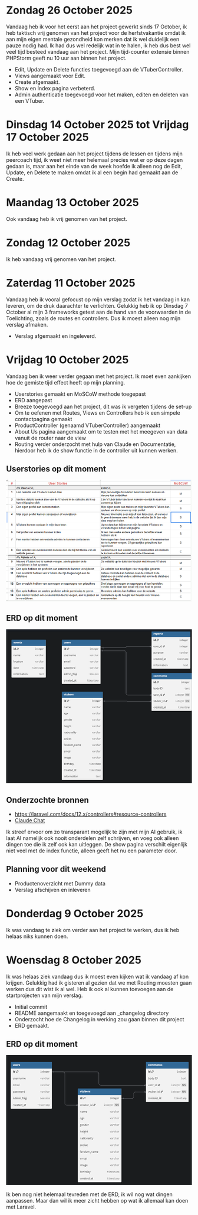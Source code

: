 # Zondag 26 October 2025
Vandaag heb ik voor het eerst aan het project gewerkt sinds 17 October, ik heb taktisch vrij genomen van het project voor de herfstvakantie omdat ik aan mijn eigen mentale gezondheid kon merken dat ik wel duidelijk een pauze nodig had. Ik had dus wel redelijk wat in te halen, ik heb dus best wel veel tijd besteed vandaag aan het project. Mijn tijd-counter extensie binnen PHPStorm geeft nu 10 uur aan binnen het project.

- Edit, Update en Delete functies toegevoegd aan de VTuberController.
- Views aangemaakt voor Edit.
- Create afgemaakt.
- Show en Index pagina verbeterd.
- Admin authenticatie toegevoegd voor het maken, editen en deleten van een VTuber.

# Dinsdag 14 October 2025 tot Vrijdag 17 October 2025
Ik heb veel werk gedaan aan het project tijdens de lessen en tijdens mijn peercoach tijd, ik weet niet meer helemaal precies wat er op deze dagen gedaan is, maar aan het einde van de week hoefde ik alleen nog de Edit, Update, en Delete te maken omdat ik al een begin had gemaakt aan de Create.

# Maandag 13 October 2025
Ook vandaag heb ik vrij genomen van het project.

# Zondag 12 October 2025
Ik heb vandaag vrij genomen van het project.

# Zaterdag 11 October 2025
Vandaag heb ik vooral gefocust op mijn verslag zodat ik het vandaag in kan leveren, om de druk daarachter te verlichten.
Gelukkig heb ik op Dinsdag 7 October al mijn 3 frameworks getest aan de hand van de voorwaarden in de Toelichting, zoals de routes en controllers. Dus ik moest alleen nog mijn verslag afmaken.

- Verslag afgemaakt en ingeleverd.

# Vrijdag 10 October 2025
Vandaag ben ik weer verder gegaan met het project. Ik moet even aankijken hoe de gemiste tijd effect heeft op mijn planning.

- Userstories gemaakt en MoSCoW methode toegepast
- ERD aangepast
- Breeze toegevoegd aan het project, dit was ik vergeten tijdens de set-up
- Om te oefenen met Routes, Views en Controllers heb ik een simpele contactpagina gemaakt
- ProductController (genaamd VTuberController) aangemaakt
- About Us pagina aangemaakt om te testen met het meegeven van data vanuit de router naar de view
- Routing verder onderzocht met hulp van Claude en Documentatie, hierdoor heb ik de show functie in de controller uit kunnen werken.

## Userstories op dit moment
![Userstories](images/UserStories.png)

## ERD op dit moment
![ERD](images/ERD_2.png)

## Onderzochte bronnen
- https://laravel.com/docs/12.x/controllers#resource-controllers
- [Claude Chat](images/Claude.png)

Ik streef ervoor om zo transparant mogelijk te zijn met mijn AI gebruik, ik laat AI namelijk ook nooit onderdelen zelf schrijven, en voeg ook alleen dingen toe die ik zelf ook kan uitleggen. De show pagina verschilt eigenlijk niet veel met de index functie, alleen geeft het nu een parameter door.

## Planning voor dit weekend
- Productenoverzicht met Dummy data
- Verslag afschijven en inleveren

# Donderdag 9 October 2025
Ik was vandaag te ziek om verder aan het project te werken, dus ik heb helaas niks kunnen doen.

# Woensdag 8 October 2025
Ik was helaas ziek vandaag dus ik moest even kijken wat ik vandaag af kon krijgen.
Gelukkig had ik gisteren al gezien dat we met Routing moesten gaan werken dus dit wist ik al wel. Heb ik ook al kunnen toevoegen aan de startprojecten van mijn verslag.

- Initial commit
- README aangemaakt en toegevoegd aan _changelog directory
- Onderzocht hoe de Changelog in werking zou gaan binnen dit project
- ERD gemaakt.

## ERD op dit moment
![ERD](images/ERD.png)

Ik ben nog niet helemaal tevreden met de ERD, ik wil nog wat dingen aanpassen. Maar dan wil ik meer zicht hebben op wat ik allemaal kan doen met Laravel.








